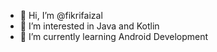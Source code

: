 - 👋 Hi, I’m @fikrifaizal
- 👀 I’m interested in Java and Kotlin
- 🌱 I’m currently learning Android Development

<!---
fikrifaizal/fikrifaizal is a ✨ special ✨ repository because its `README.md` (this file) appears on your GitHub profile.
You can click the Preview link to take a look at your changes.
--->
